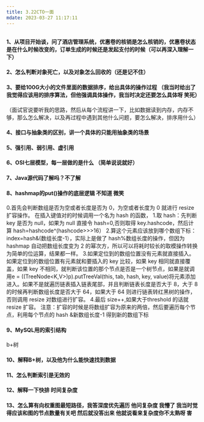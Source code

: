 ```yaml
---
title: 3.22CTO一面
mdate: 2023-03-27 11:17:11
---
```

##

#### 1、从项目开始谈，问了酒店管理系统，优惠卷的核销是怎么核销的，优惠卷状态是在什么时候改变的，订单生成的时候还是发起支付的时候（可以再深入理解一下）

#### 2、怎么判断对象死亡，以及对象怎么回收的（还是记不住）

#### 3、要给100G大小的文件里面的数据排序，给出具体的操作过程 （我当时给出了我觉得应该用的排序算法，但他强调具体操作，我当时决定还要怎么具体呀 笑死）

​     （面试官说要听我的思路，然后从每个流程讲一下，比如数据读到内存，内存不够，那么怎么解决，以及再过程中遇到其他什么问题，要怎么解决，排序用什么）

#### 4、接口与抽象类的区别，讲一个具体的只能用抽象类的场景

#### 5、强引用、弱引用、虚引用

#### 6、OSI七层模型，每一层做的是什么 （简单说说就好）

#### 7、Java源代码了解吗？不了解  

#### 8、hashmap的put()操作的底层逻辑   不知道 微笑
0.首先会判断数组是否为空或者长度是否为 0，为空或者长度为 0 就进行 resize 扩容操作。
在插入键值对的时候调用一个名为 hash 的函数，
1.取 hash：先判断 key 是否为 null，如果为 null 直接令 hash=0,否则取得 key.hashcode，然后计算 hash=hashcode^(hashcode>>>16）
2.算这个元素应该放到哪个数组下标：index=hash&(数组长度-1），实际上是做了 hash%数组长度的操作，但因为 hashmap 自动把数组长度变为 2 的幂次方，所以可以将耗时较长的取模操作转换为简单的位运算，结果都一样。
3.如果定位到的数组位置没有元素就直接插入。如果定位到的数组位置有元素就和要插入的 key 比较，如果 key 相同就直接覆盖，如果 key 不相同，就判断该位置的那个节点是否是一个树节点，如果是就调用e = ((TreeNode<K,V>)p).putTreeVal(this, tab, hash, key, value)将元素添加进入。如果不是就遍历链表插入链表尾部，并且判断链表长度是否大于 8，大于 8 的时候再判断数组长度是否大于 64，如果大于 64 则进行链表转红黑树的操作，否则调用 resize 对数组进行扩容。
4.最后 size++,如果大于threshold 的话就 resize 扩容。
注意：扩容的时候是将数组扩容为原来的两倍，然后要遍历每个节点，利用每个节点的 hash &新数组长度-1 得到新的数组下标
#### 9、MySQL用的索引结构
b+树
#### 10、解释B+树，以及他为什么能快速找到数据

#### 11、怎么判断索引是无效的 

#### 12、解释一下快排  时间复杂度

#### 13、怎么算有向权重图最短路径，我答深度优先遍历  他问复杂度 我懵了  我当时觉得应该和图的节点数量有关吧  然后就没答出来  他就说看来复杂度你不太熟呀  害